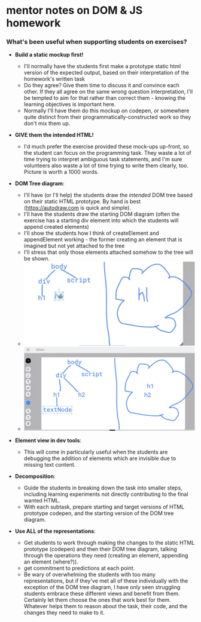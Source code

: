 # mentor notes on DOM & JS homework

### What's been useful when supporting students on exercises?

- **Build a static mockup first!** 
  - I'll normally have the students first make a prototype static html version of the expected output, based on their interpretation of the homework's written task
  - Do they agree? Give them time to discuss it and convince each other. If they all agree on the same wrong question interpretation, I'll be tempted to aim for that rather than correct them - knowing the learning objectives is important here.
  - Normally I'll have them do this mockup on codepen, or somewhere quite distinct from their programmatically-constructed work so they don't mix them up.
- **GIVE them the intended HTML!** 
  - I'd much prefer the exercise provided these mock-ups up-front, so the student can focus on the programming task. They waste a lot of time trying to interpret ambiguous task statements, and I'm sure volunteers also waste a lot of time trying to write them clearly, too. Picture is worth a 1000 words.
- **DOM Tree diagram**:
  - I'll have (or I'll help) the students draw the _intended_ DOM tree based on their static HTML prototype. By hand is best (https://autodraw.com is quick and simple).
  - I'll have the students draw the starting DOM diagram (often the exercise has a starting div element into which the students will append created elements)
  - I'll show the students how I think of createElement and appendElement working - the former creating an element that is imagined but not yet attached to the tree
  - I'll stress that only those elements attached somehow to the tree will be shown.
  - ![pic of DOM tree diagram](dom-tree-diagram2.png)
  - ![pic of DOM tree diagram](dom-tree-diagram3.png)


- **Element view in dev tools**:
  - This will come in particularly useful when the students are debugging the addition of elements which are invisible due to missing text content.
- **Decomposition**:
  - Guide the students in breaking down the task into smaller steps, including learning experiments not directly contributing to the final wanted HTML.
  - With each subtask, prepare starting and target versions of HTML prototype codepen, and the starting version of the DOM tree diagram.
- **Use ALL of the representations**:
  - Get students to work through making the changes to the static HTML prototype (codepen) and then their DOM tree diagram, talking through the operations they need (creating an element, appending an element (where?)).
  - get commitment to predictions at each point.
  - Be wary of overwhelming the students with too many representations, but if they've met all of these individually with the exception of the DOM tree diagram, I have only seen struggling students embrace these different views and benefit from them. Certainly let them choose the ones that work best for them. Whatever helps them to reason about the task, their code, and the changes they need to make to it.
